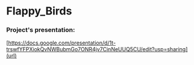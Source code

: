 # Flappy_Birds

### Project's presentation:

[https://docs.google.com/presentation/d/1t-trswfYFPXiokQvNWBubmGo7ONR4jv7CinNeUUQ5CU/edit?usp=sharing](url)
